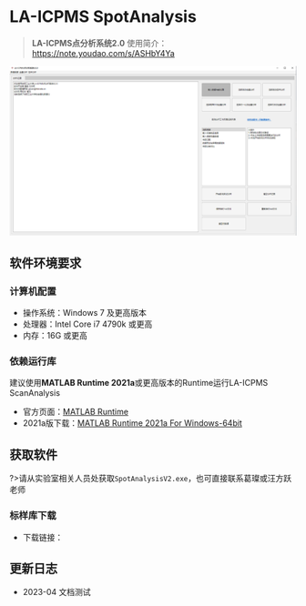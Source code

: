 # LA-ICPMS SpotAnalysis

> **LA-ICPMS点分析系统2.0**
> 使用简介：https://note.youdao.com/s/ASHbY4Ya

![软件截图](./img/spot-software.png)

## 软件环境要求

### 计算机配置

- 操作系统：Windows 7 及更高版本
- 处理器：Intel Core i7 4790k 或更高
- 内存：16G 或更高

### 依赖运行库

建议使用**MATLAB Runtime 2021a**或更高版本的Runtime运行LA-ICPMS ScanAnalysis

- 官方页面：[MATLAB Runtime](https://ww2.mathworks.cn/products/compiler/matlab-runtime.html)
- 2021a版下载：[MATLAB Runtime 2021a For Windows-64bit](https://ssd.mathworks.com/supportfiles/downloads/R2021a/Release/8/deployment_files/installer/complete/win64/MATLAB_Runtime_R2021a_Update_8_win64.zip)

## 获取软件

?>请从实验室相关人员处获取`SpotAnalysisV2.exe`，也可直接联系葛璨或汪方跃老师

### 标样库下载

- 下载链接：

## 更新日志

- 2023-04 文档测试